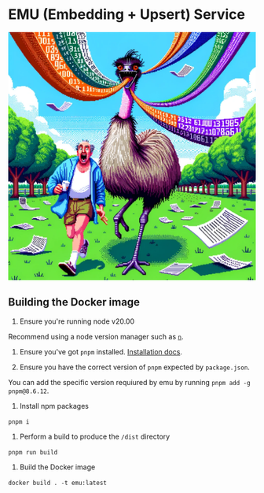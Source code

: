 # EMU (Embedding + Upsert) Service

![EMU The embedding and upsert service](./docs/emu-hero-image.webp)

## Building the Docker image

1. Ensure you're running node v20.00

Recommend using a node version manager such as [`n`](https://github.com/tj/n).

1. Ensure you've got `pnpm` installed. [Installation docs](https://pnpm.io/installation).

1. Ensure you have the correct version of `pnpm` expected by `package.json`. 

You can add the specific version requiured by emu by running `pnpm add -g pnpm@8.6.12`.

1. Install npm packages

`pnpm i`

1. Perform a build to produce the `/dist` directory

`pnpm run build`

1. Build the Docker image

`docker build . -t emu:latest`
